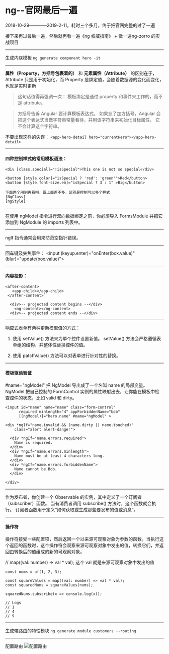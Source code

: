 # ng--官网最后一遍

2018-10-29————2019-2-11，耗时三个多月，终于把官网完整的过了一遍

接下来再过最后一遍，然后就再看一遍《ng 权威指南》 + 做一遍ng-zorro 的实战项目

***
生成内联模板
`ng generate component hero -it`

***
**属性（Property，方括号包裹着的）** 和  **元素属性（Attribute）** 的区别在于，Attribute 只是用于初始化，而 Property 是绑定值，会随着数据源的变化而变化，也就是实时更新
> 这句话值得再强调一次： 模板绑定是通过 property 和事件来工作的，而不是 attribute。

> 方括号告诉 Angular 要计算模板表达式。 如果忘了加方括号，Angular 会把这个表达式当做字符串常量看待，并用该字符串来初始化目标属性。 它不会计算这个字符串。

不要出现这样的失误：
`<app-hero-detail hero="currentHero"></app-hero-detail>`

***
#### 四种控制样式的常用模板语法：
```
<div [class.special]="!isSpecial">This one is not so special</div>

<button [style.color]="isSpecial ? 'red': 'green'">Red</button>   
<button [style.font-size.em]="isSpecial ? 3 : 1" >Big</button>

下面两个用到再看吧，跟上面差不多，区别是控制可以多个样式
[NgClass]
[ngStyle]
```

***
在使用 ngModel 指令进行双向数据绑定之前，你必须导入 FormsModule 并把它添加到 NgModule 的 imports 列表中。

***
ngIf 指令通常会用来防范空指针错误。

***
回车键及失焦事件： <input (keyup.enter)="onEnter(box.value)"  (blur)="update(box.value)">

***
#### 内容投影： 
```
<after-content>
   <app-child></app-child>
 </after-content>`
 
  <div>-- projected content begins --</div>
    <ng-content></ng-content>
  <div>-- projected content ends --</div>
```

***
响应式表单有两种更新模型值的方式：<br/>

1. 使用 setValue() 方法来为单个控件设置新值。 setValue() 方法会严格遵循表单组的结构，并整体性替换控件的值。

2. 使用 patchValue() 方法可以对表单进行针对性的替换。

***
#### 模板驱动验证
#name="ngModel" 把 NgModel 导出成了一个名叫 name 的局部变量。NgModel 把自己控制的 FormControl 实例的属性映射出去，让你能在模板中检查控件的状态，比如 valid 和 dirty。
```
<input id="name" name="name" class="form-control"
      required minlength="4" appForbiddenName="bob"
      [(ngModel)]="hero.name" #name="ngModel" >

<div *ngIf="name.invalid && (name.dirty || name.touched)"
    class="alert alert-danger">

  <div *ngIf="name.errors.required">
    Name is required.
  </div>
  <div *ngIf="name.errors.minlength">
    Name must be at least 4 characters long.
  </div>
  <div *ngIf="name.errors.forbiddenName">
    Name cannot be Bob.
  </div>

</div>
```

***
作为发布者，你创建一个 Observable 的实例，其中定义了一个订阅者（subscriber）函数。 当有消费者调用 subscribe() 方法时，这个函数就会执行。 订阅者函数用于定义“如何获取或生成那些要发布的值或消息”。

***
#### 操作符
操作符接受一些配置项，然后返回一个以来源可观察对象为参数的函数。当执行这个返回的函数时，这个操作符会观察来源可观察对象中发出的值，转换它们，并返回由转换后的值组成的新的可观察对象。<br />

// map((val: number) => val * val);  这个 val 就是来源可观察对象中发出的值
```
const nums = of(1, 2, 3);
 
const squareValues = map((val: number) => val * val);
const squaredNums = squareValues(nums);
 
squaredNums.subscribe(x => console.log(x));
 
// Logs
// 1
// 4
// 9
```

***
生成带路由的特性模块
`
ng generate module customers --routing
`

***
配置路由
![配置路由](https://www.angular.cn/generated/images/guide/lazy-loading-ngmodules/lazy-load-relationship.jpg)
